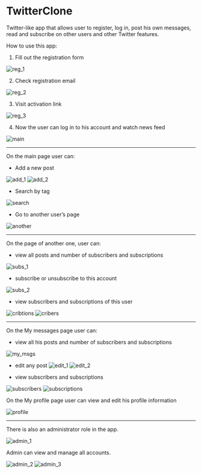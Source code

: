 # TwitterClone
Twitter-like app that allows user to register, log in, post his own messages, read and subscribe on other users and other Twitter features.

How to use this app:

1) Fill out the registration form

![reg_1](https://user-images.githubusercontent.com/55657036/83520697-c56e6080-a4e6-11ea-9576-42c64c1a6893.JPG)


2) Check registration email

![reg_2](https://user-images.githubusercontent.com/55657036/83520747-dcad4e00-a4e6-11ea-9086-deb80cd09b1b.JPG)


3) Visit activation link

![reg_3](https://user-images.githubusercontent.com/55657036/83520744-dc14b780-a4e6-11ea-83c2-f43e0f1e7d4b.JPG)


4) Now the user can log in to his account and watch news feed

![main](https://user-images.githubusercontent.com/55657036/83521390-d7043800-a4e7-11ea-86b2-3d19cdaa384b.JPG)

--------------------------------------

On the main page user can:

- Add a new post

![add_1](https://user-images.githubusercontent.com/55657036/83521879-87723c00-a4e8-11ea-8727-976986c35641.JPG)
![add_2](https://user-images.githubusercontent.com/55657036/83521875-86d9a580-a4e8-11ea-985a-db361c389323.JPG)


- Search by tag

![search](https://user-images.githubusercontent.com/55657036/83521964-a670ce00-a4e8-11ea-8a11-ed14000006cc.JPG)


- Go to another user’s page

![another](https://user-images.githubusercontent.com/55657036/83639958-231cae80-a5b4-11ea-8636-8a5564d4b889.JPG)

--------------------------------------

On the page of another one, user can:

- view all posts and number of subscribers and subscriptions

![subs_1](https://user-images.githubusercontent.com/55657036/83553675-38420080-a514-11ea-9aba-3f7f548e0071.JPG)

- subscribe or unsubscribe to this account

![subs_2](https://user-images.githubusercontent.com/55657036/83553674-37a96a00-a514-11ea-8002-ee3a531de353.JPG)

- view subscribers and subscriptions of this user

![cribtions](https://user-images.githubusercontent.com/55657036/83640454-d1285880-a5b4-11ea-8849-df15c0e28498.JPG)
![cribers](https://user-images.githubusercontent.com/55657036/83640455-d1c0ef00-a5b4-11ea-850a-9acd5afcbebe.JPG)

--------------------------------------

On the My messages page user can:

- view all his posts and number of subscribers and subscriptions

![my_msgs](https://user-images.githubusercontent.com/55657036/83522565-8392e980-a4e9-11ea-97e3-fee4267bfe96.JPG)

- edit any post
![edit_1](https://user-images.githubusercontent.com/55657036/83554152-fcf40180-a514-11ea-8dec-4922bc8090a2.JPG)
![edit_2](https://user-images.githubusercontent.com/55657036/83554148-fc5b6b00-a514-11ea-9757-c6537f435f1c.JPG)

- view subscribers and subscriptions

![subscribers](https://user-images.githubusercontent.com/55657036/83553499-f0bb7480-a513-11ea-80aa-f5c03560abb7.JPG)
![subscriptions](https://user-images.githubusercontent.com/55657036/83553503-f1eca180-a513-11ea-9500-297a43a4b968.JPG)

On the My profile page user can view and edit his profile information

![profile](https://user-images.githubusercontent.com/55657036/83554913-25303000-a516-11ea-97b9-3ab3ece6f0ed.JPG)

--------------------------------------

There is also an administrator role in the app.

![admin_1](https://user-images.githubusercontent.com/55657036/83641028-9ffc5800-a5b5-11ea-9377-d903f8bf7dde.JPG)

Admin can view and manage all accounts.

![admin_2](https://user-images.githubusercontent.com/55657036/83641031-9ffc5800-a5b5-11ea-9328-9e3f9af4839d.JPG)
![admin_3](https://user-images.githubusercontent.com/55657036/83641024-9f63c180-a5b5-11ea-9b26-886121d0223e.JPG)
